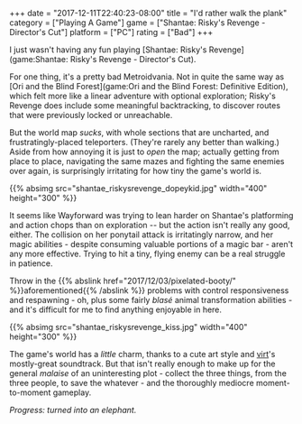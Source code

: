 +++
date = "2017-12-11T22:40:23-08:00"
title = "I'd rather walk the plank"
category = ["Playing A Game"]
game = ["Shantae: Risky's Revenge - Director's Cut"]
platform = ["PC"]
rating = ["Bad"]
+++

I just wasn't having any fun playing [Shantae: Risky's Revenge](game:Shantae: Risky's Revenge - Director's Cut).

For one thing, it's a pretty bad Metroidvania.  Not in quite the same way as [Ori and the Blind Forest](game:Ori and the Blind Forest: Definitive Edition), which felt more like a linear adventure with optional exploration; Risky's Revenge does include some meaningful backtracking, to discover routes that were previously locked or unreachable.

But the world map <i>sucks</i>, with whole sections that are uncharted, and frustratingly-placed teleporters.  (They're rarely any better than walking.)  Aside from how annoying it is just to <i>open</i> the map; actually getting from place to place, navigating the same mazes and fighting the same enemies over again, is surprisingly irritating for how tiny the game's world is.

{{% absimg src="shantae_riskysrevenge_dopeykid.jpg" width="400" height="300" %}}

It seems like Wayforward was trying to lean harder on Shantae's platforming and action chops than on exploration -- but the action isn't really any good, either.  The collision on her ponytail attack is irritatingly narrow, and her magic abilities - despite consuming valuable portions of a magic bar - aren't any more effective.  Trying to hit a tiny, flying enemy can be a real struggle in patience.

Throw in the {{% abslink href="2017/12/03/pixelated-booty/" %}}aforementioned{{% /abslink %}} problems with control responsiveness and respawning - oh, plus some fairly <i>blas&eacute;</i> animal transformation abilities - and it's difficult for me to find anything enjoyable in here.

{{% absimg src="shantae_riskysrevenge_kiss.jpg" width="400" height="300" %}}

The game's world has a <i>little</i> charm, thanks to a cute art style and <a href="https://virt.bandcamp.com/">virt</a>'s mostly-great soundtrack.  But that isn't really enough to make up for the general <i>malaise</i> of an uninteresting plot - collect the three things, from the three people, to save the whatever - and the thoroughly mediocre moment-to-moment gameplay.

<i>Progress: turned into an elephant.</i>

